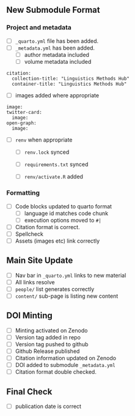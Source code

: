 ## New Submodule Format

### Project and metadata
- [ ] `_quarto.yml` file has been added.
- [ ] `_metadata.yml` has been added.
  - [ ] author metadata included
  - [ ] volume metadata included

```
citation:
  collection-title: "Linguistics Methods Hub"
  container-title: "Linguistics Methods Hub"
```

- [ ] images added where appropriate

```
image: 
twitter-card:
  image:
open-graph:
  image:
```

- [ ] `renv` when appropriate
  - [ ] `renv.lock` synced
  - [ ] `requirements.txt` synced
  - [ ] `renv/activate.R` added


  
### Formatting
- [ ] Code blocks updated to quarto format
  - [ ] language id matches code chunk
  - [ ] execution options moved to `#|` 
- [ ] Citation format is correct.
- [ ] Spellcheck
- [ ] Assets (images etc) link correctly

## Main Site Update
- [ ] Nav bar in `_quarto.yml` links to new material
- [ ] All links resolve
- [ ] `people/` list generates correctly
- [ ] `content/` sub-page is listing new content

## DOI Minting
- [ ] Minting activated on Zenodo
- [ ] Version tag added in repo
- [ ] Version tag pushed to github
- [ ] Github Release published
- [ ] Citation information updated on Zenodo
- [ ] DOI added to submodule `_metadata.yml`
- [ ] Citation format double checked.

## Final Check
- [ ] publication date is correct
